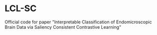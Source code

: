 # LCL-SC
Official code for paper "Interpretable Classification of Endomicroscopic Brain Data via Saliency Consistent Contrastive Learning"

